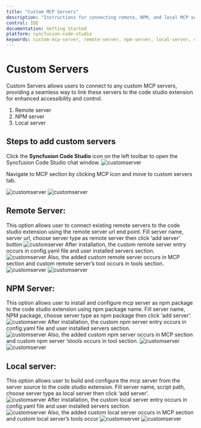 ```yaml
---
title: "Custom MCP Servers"
description: "Instructions for connecting remote, NPM, and local MCP servers to Syncfusion Code Studio for enhanced accessibility and control."
control: IDE
documentation: Getting Started
platform: syncfusion-code-studio
keywords: custom-mcp-server, remote-server, npm-server, local-server, code-studio, server-management
---
```


# Custom Servers
Custom Servers allows users to connect to any custom MCP servers, providing a seamless way to link these servers to the code studio extension for enhanced accessibility and control. 
1.	Remote server 
2.	NPM server 
3.	Local server 

## Steps to add custom servers
Click the **Syncfusion Code Studio** icon on the left toolbar to open the Syncfusion Code Studio chat window.
<img src="../../reference-images/openchat.png" alt="customserver" >

Navigate to MCP section by clicking MCP icon and move to custom servers tab.

 <img src="../../reference-images/marketplace1.png" alt="customserver" >
 <img src="../../reference-images/customserver.png" alt="customserver" >

## Remote Server: 
This option allows user to connect existing remote servers to the code studio extension using the remote server url end point. 
Fill server name, server url, choose server type as remote server  then click ‘add server’ button 
<img src="../../reference-images/customremote1.png" alt="customserver" >
After installation, the custom remote server entry occurs in config.yaml file and user installed servers section.  
 <img src="../../reference-images/customremote2.png" alt="customserver" >
Also, the added custom remote server occurs in MCP section and custom remote server’s tool occurs in tools section. 
 <img src="../../reference-images/customremote3.png" alt="customserver" >
 <img src="../../reference-images/customremote4.png" alt="customserver" >
 
## NPM Server: 
This option allows user to install and configure mcp server as npm package to the code studio extension using npm package name. 
Fill server name, NPM package, choose server type as npm package then click ‘add server’.  
 <img src="../../reference-images/customnpm1.png" alt="customserver" >
After installation, the custom npm server entry occurs in config.yaml file and user installed servers section.  
 <img src="../../reference-images/customnpm2.png" alt="customserver" >
Also, the added custom npm server occurs in MCP section and custom npm server ‘stools occurs in tool section. 
 <img src="../../reference-images/customnpm3.png" alt="customserver" >
 <img src="../../reference-images/customnpm4.png" alt="customserver" >
 
## Local server: 
This option allows user to build and configure the mcp server from the server source to the code studio extension. 
Fill server name, script path, choose server type as local server then click ‘add server’.  
 <img src="../../reference-images/customlocal1.png" alt="customserver" >
After installation, the custom local server entry occurs in config.yaml file and user installed servers section.  
 <img src="../../reference-images/customlocal2.png" alt="customserver" >
Also, the added custom local server occurs in MCP section and custom local server’s tools occur
<img src="../../reference-images/customlocal3.png" alt="customserver" >
<img src="../../reference-images/customlocal4.png" alt="customserver" >